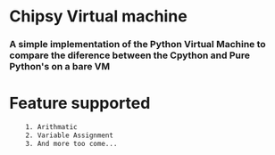 # Chipsy Virtual machine

### A simple implementation of the Python Virtual Machine to compare the diference between the Cpython and Pure Python's on a bare VM

# Feature supported

```bash
    1. Arithmatic
    2. Variable Assignment
    3. And more too come...
```